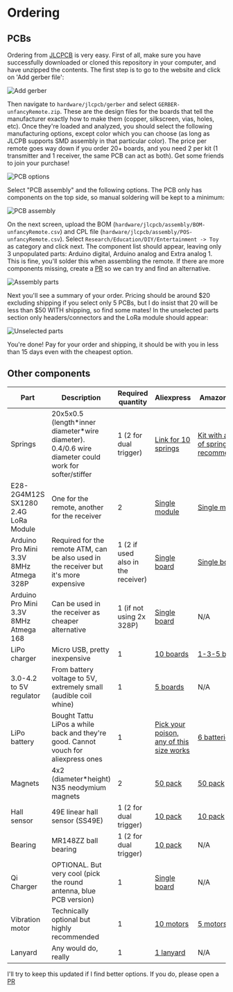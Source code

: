 # Ordering

## PCBs

Ordering from [JLCPCB](https://jlcpcb.com/) is very easy. First of all, make sure you have successfully downloaded or cloned this repository in your computer, and have unzipped the contents. The first step is to go to the website and click on 'Add gerber file':

![Add gerber](images/add_gerber.png)

Then navigate to `hardware/jlcpcb/gerber` and select `GERBER-unfancyRemote.zip`. These are the design files for the boards that tell the manufacturer exactly how to make them (copper, silkscreen, vias, holes, etc). Once they're loaded and analyzed, you should select the following manufacturing options, except color which you can choose (as long as JLCPB supports SMD assembly in that particular color). The price per remote goes way down if you order 20+ boards, and you need 2 per kit (1 transmitter and 1 receiver, the same PCB can act as both). Get some friends to join your purchase!

![PCB options](images/pcb_options.png)

Select "PCB assembly" and the following options. The PCB only has components on the top side, so manual soldering will be kept to a minimum:

![PCB assembly](images/assembly_options.png)

On the next screen, upload the BOM (`hardware/jlcpcb/assembly/BOM-unfancyRemote.csv`) and CPL file (`hardware/jlcpcb/assembly/POS-unfancyRemote.csv`). Select `Research/Education/DIY/Entertainment -> Toy` as category and click next. The component list should appear, leaving only 3 unpopulated parts: Arduino digital, Arduino analog and Extra analog 1. This is fine, you'll solder this when assembling the remote. If there are more components missing, create a [PR](https://github.com/Thunkar/UnfancyRemote/pulls) so we can try and find an alternative.

![Assembly parts](images/assembly_parts.png)

Next you'll see a summary of your order. Pricing should be around $20 excluding shipping if you select only 5 PCBs, but I do insist that 20 will be less than $50 WITH shipping, so find some mates! In the unselected parts section only headers/connectors and the LoRa module should appear:

![Unselected parts](./images/unselected_parts.png)


You're done! Pay for your order and shipping, it should be with you in less than 15 days even with the cheapest option.

## Other components

| Part                                   | Description                                                                                           | Required quantity                  | Aliexpress                                                                                                                                                                                                                                                                                                                                                                                                       | Amazon (ES)                                                                                                                  |
| -------------------------------------- | ----------------------------------------------------------------------------------------------------- | ---------------------------------- | ---------------------------------------------------------------------------------------------------------------------------------------------------------------------------------------------------------------------------------------------------------------------------------------------------------------------------------------------------------------------------------------------------------------- | ---------------------------------------------------------------------------------------------------------------------------- |
| Springs                                | 20x5x0.5 (length\*inner diameter\*wire diameter). 0.4/0.6 wire diameter could work for softer/stiffer | 1 (2 for dual trigger)             | [Link for 10 springs](https://es.aliexpress.com/item/1005003435808058.html)                                                                                                                                                                                                                                                                                                                                      | [Kit with a lot of springs, not recommended](https://www.amazon.es/gp/product/B01KG024CU/ref=ppx_yo_dt_b_asin_title_o05_s00) |
| E28-2G4M12S SX1280 2.4G LoRa Module    | One for the remote, another for the receiver                                                          | 2                                  | [Single module](https://es.aliexpress.com/item/1005003949324557.html)                                                                                                                                                                                                                                                                                                                                            | [Single module](https://es.aliexpress.com/item/1005003949324557.html)                                                        |
| Arduino Pro Mini 3.3V 8MHz Atmega 328P | Required for the remote ATM, can be also used in the receiver but it's more expensive                 | 1 (2 if used also in the receiver) | [Single board](https://es.aliexpress.com/item/4000873049870.html?spm=a2g0o.order_list.0.0.35de194dDIWxKm&gatewayAdapt=glo2esp)                                                                                                                                                                                                                                                                                   | [Single board](https://www.amazon.es/gp/product/B01DUSDQQ8/ref=ppx_yo_dt_b_asin_title_o02_s00?ie=UTF8&psc=1)                 |
| Arduino Pro Mini 3.3V 8MHz Atmega 168  | Can be used in the receiver as cheaper alternative                                                    | 1 (if not using 2x 328P)           | [Single board](https://es.aliexpress.com/item/4000873049870.html?spm=a2g0o.order_list.0.0.35de194dDIWxKm&gatewayAdapt=glo2esp)                                                                                                                                                                                                                                                                                   | N/A                                                                                                                          |
| LiPo charger                           | Micro USB, pretty inexpensive                                                                         | 1                                  | [10 boards](https://es.aliexpress.com/item/1800678916.html?spm=a2g0o.productlist.0.0.2762245a2rinn4&algo_pvid=87a1ade3-e4af-4c69-9b4d-55fcf8362d9d&algo_exp_id=87a1ade3-e4af-4c69-9b4d-55fcf8362d9d-28&pdp_ext_f=%7B%22sku_id%22%3A%2267104964666%22%7D&pdp_npi=1%40dis%7CEUR%7C%7C3.95%7C3.95%7C%7C%7C%7C%402100bdd716515041356983116e76a9%7C67104964666%7Csea&gatewayAdapt=glo2esp)                            | [1-3-5 boards](https://www.amazon.es/gp/product/B07D2G345P/ref=ppx_yo_dt_b_asin_title_o05_s00?ie=UTF8&psc=1)                 |
| 3.0-4.2 to 5V regulator                | From battery voltage to 5V, extremely small (audible coil whine)                                      | 1                                  | [5 boards](https://es.aliexpress.com/item/4000805939587.html?spm=a2g0o.order_list.0.0.1024194dNATUMn&gatewayAdapt=glo2esp)                                                                                                                                                                                                                                                                                       | N/A                                                                                                                          |
| LiPo battery                           | Bought Tattu LiPos a while back and they're good. Cannot vouch for aliexpress ones                    | 1                                  | [Pick your poison, any of this size works](https://es.aliexpress.com/item/1005001330075053.html?spm=a2g0o.productlist.0.0.53d542a8JKhQgP&algo_pvid=f91603d7-facb-4566-aa07-b9c3ca6fc2b2&algo_exp_id=f91603d7-facb-4566-aa07-b9c3ca6fc2b2-7&pdp_ext_f=%7B%22sku_id%22%3A%2212000015721111652%22%7D&pdp_npi=1%40dis%7CEUR%7C%7C4.39%7C4.39%7C%7C%7C%7C%402100bddf16515044379233294edd2a%7C12000015721111652%7Csea) | [6 batteries](https://www.amazon.es/gp/product/B07X9XYPP5/ref=ppx_yo_dt_b_asin_title_o09_s00?ie=UTF8&psc=1)                  |
| Magnets                                | 4x2 (diameter\*height) N35 neodymium magnets                                                          | 2                                  | [50 pack](https://es.aliexpress.com/item/1005002803855055.html?spm=a2g0o.productlist.0.0.385f50c3Xp91sL&algo_pvid=3d3b9821-299c-49ee-a7bb-11f21fbb5674&algo_exp_id=3d3b9821-299c-49ee-a7bb-11f21fbb5674-0&pdp_ext_f=%7B%22sku_id%22%3A%2212000022262583527%22%7D&pdp_npi=1%40dis%7CEUR%7C%7C10.95%7C10.95%7C%7C%7C%7C%402100bb4a16515047028567818e850e%7C12000022262583527%7Csea)                                | [50 pack](https://www.amazon.es/gp/product/B00TACMJEO/ref=ppx_yo_dt_b_search_asin_title?ie=UTF8&psc=1)                       |
| Hall sensor                            | 49E linear hall sensor (SS49E)                                                                        | 1 (2 for dual trigger)             | [10 pack](https://es.aliexpress.com/item/32590021901.html?spm=a2g0o.productlist.0.0.33377ec8dzNAkd&algo_pvid=1b3e4337-dd8f-4020-8a08-cab765366af3&algo_exp_id=1b3e4337-dd8f-4020-8a08-cab765366af3-0&pdp_ext_f=%7B%22sku_id%22%3A%2212000026840478843%22%7D&pdp_npi=1%40dis%7CEUR%7C%7C0.96%7C0.96%7C%7C%7C%7C%402100bdde16515048988313213ed4e0%7C12000026840478843%7Csea&gatewayAdapt=glo2esp)                  | [10 pack](https://www.amazon.es/gp/product/B08LD57DZ6/ref=ppx_yo_dt_b_asin_title_o00_s00?ie=UTF8&psc=1)                      |
| Bearing                                | MR148ZZ ball bearing                                                                                  | 1 (2 for dual trigger)             | [10 pack](https://es.aliexpress.com/item/32834754915.html?spm=a2g0o.order_list.0.0.35de194dDIWxKm&gatewayAdapt=glo2esp)                                                                                                                                                                                                                                                                                          | N/A                                                                                                                          |
| Qi Charger                             | OPTIONAL. But very cool (pick the round antenna, blue PCB version)                                    | 1                                  | [Single board](https://es.aliexpress.com/item/1005003411188792.html?spm=a2g0o.order_list.0.0.35de194dDIWxKm&gatewayAdapt=glo2esp)                                                                                                                                                                                                                                                                                | N/A                                                                                                                          |
| Vibration motor                        | Technically optional but highly recommended                                                           | 1                                  | [10 motors](https://es.aliexpress.com/item/4000245243914.html?spm=a2g0o.productlist.0.0.2bc24c7a06D7tZ&algo_pvid=d7ae2599-209d-4fd2-abdc-e8d7466ebdf6&algo_exp_id=d7ae2599-209d-4fd2-abdc-e8d7466ebdf6-0&pdp_ext_f=%7B%22sku_id%22%3A%2210000000993711802%22%7D&pdp_npi=2%40dis%21EUR%21%213.98%21%21%21%21%21%400b0a182b16521937527193035e1830%2110000000993711802%21sea)                                       | [5 motors](https://www.amazon.es/gp/product/B0839H19HY/ref=ppx_yo_dt_b_asin_title_o06_s00?ie=UTF8&psc=1)                     |
| Lanyard                                | Any would do, really                                                                                  | 1                                  | [1 lanyard](https://es.aliexpress.com/item/1005001914422530.html?spm=a2g0o.order_list.0.0.5907194dTPcEXh&gatewayAdapt=glo2esp)                                                                                                                                                                                                                                                                                   | N/A                                                                                                                          |

I'll try to keep this updated if I find better options. If you do, please open a [PR](https://github.com/Thunkar/UnfancyRemote/pulls)